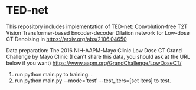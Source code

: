 # TED-net
This repository includes implementation of TED-net: Convolution-free T2T Vision Transformer-based Encoder-decoder Dilation network for Low-dose CT Denoising in https://arxiv.org/abs/2106.04650

Data preparation:
The 2016 NIH-AAPM-Mayo Clinic Low Dose CT Grand Challenge by Mayo Clinic
(I can't share this data, you should ask at the URL below if you want)
https://www.aapm.org/GrandChallenge/LowDoseCT/

1. run python main.py to training. .
2. run python main.py --mode='test' --test_iters=[set iters] to test.
